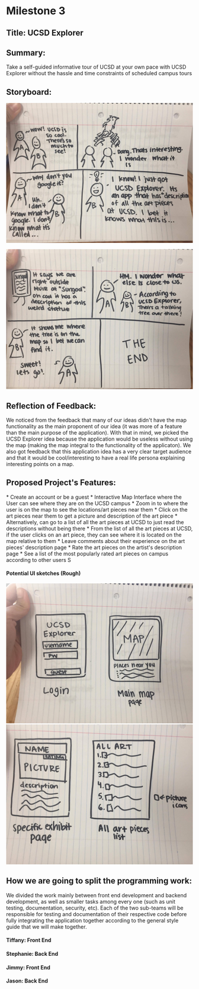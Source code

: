 <h1> Milestone 3 </h1>

<h2> Title: UCSD Explorer</h2>

<h2> Summary: </h2>
<p> Take a self-guided informative tour of UCSD at your own pace with UCSD Explorer without the hassle and time constraints of scheduled campus tours</p>

<h2> Storyboard: </h2>

![alt text][one] 

![alt text][two] 

[one]: images/one.jpg "StoryBoard 1" 
[two]: images/two.jpg "StoryBoard 2" 

<h2> Reflection of Feedback: </h2>
<p> We noticed from the feedback that many of our ideas didn't have the map functionality as the main proponent of our idea (it was more of a feature than the main purpose of the application). With that in mind, we picked the UCSD Explorer idea because the application would be useless without using the map (making the map integral to the functionality of the applicaton). We also got feedback that this application idea has a very clear target audience and that it would be cool/interesting to have a real life persona explaining interesting points on a map. </p>

<h2> Proposed Project's Features: </h2>
* Create an account or be a guest 
* Interactive Map Interface where the User can see where they are on the UCSD campus 
* Zoom in to where the user is on the map to see the locations/art pieces near them 
* Click on the art pieces near them to get a picture and description of the art piece 
* Alternatively, can go to a list of all the art pieces at UCSD to just read the descriptions without being there 
* From the list of all the art pieces at UCSD, if the user clicks on an art piece, they can see where it is located on the map relative to them 
* Leave comments about their experience on the art pieces' description page 
* Rate the art pieces on the artist's description page 
* See a list of the most popularly rated art pieces on campus according to other users S

<h4> Potential UI sketches (Rough) </h4>

![alt text][ui_1] 
![alt text][ui_2] 

[ui_1]: images/ui_one.jpg "UI Sketch 1"
[ui_2]: images/ui_two.jpg "UI Sketch 2"

<h2> How we are going to split the programming work: </h2>
<p> We divided the work mainly between front end development and backend development, as well as smaller tasks among every one (such as unit testing, documentation, security, etc). Each of the two sub-teams will be responsible for testing and documentation of their respective code before fully integrating the application together according to the general style guide that we will make together.</p>
<h4> Tiffany: Front End </h4>
<h4> Stephanie: Back End</h4>
<h4> Jimmy: Front End </h4>
<h4> Jason: Back End</h4>